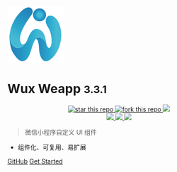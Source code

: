 ![logo](_images/logo.png)

# Wux Weapp <small>3.3.1</small>

<p align="center">
    <a href="https://github.com/wux-weapp/wux-weapp/" target="_blank">
    	<img alt="star this repo" src="http://githubbadges.com/star.svg?user=wux-weapp&repo=wux-weapp&style=flat" />
    </a>
	<a href="https://github.com/wux-weapp/wux-weapp/fork" target="_blank">
		<img alt="fork this repo" src="http://githubbadges.com/fork.svg?user=wux-weapp&repo=wux-weapp&style=flat" />
	</a>
	<a href="https://www.npmjs.com/package/wux-weapp" target="_blank">
    	<img src='https://img.shields.io/npm/v/wux-weapp.svg' />
    </a>
    <br />
	<a href="https://www.npmjs.com/package/wux-weapp" target="_blank">
		<img src="https://img.shields.io/npm/dm/wux-weapp.svg?style=flat" />
	</a>
	<a href="https://www.npmjs.com/package/wux-weapp" target="_blank">
		<img src="https://img.shields.io/npm/dt/wux-weapp.svg?style=flat" />
	</a>
	<a href="https://www.npmjs.com/package/wux-weapp" target="_blank">
		<img src="https://img.shields.io/npm/l/wux-weapp.svg?style=flat" />
	</a>
</p>

> 微信小程序自定义 UI 组件

* 组件化、可复用、易扩展

[GitHub](https://github.com/wux-weapp/wux-weapp/)
[Get Started](quickstart)
